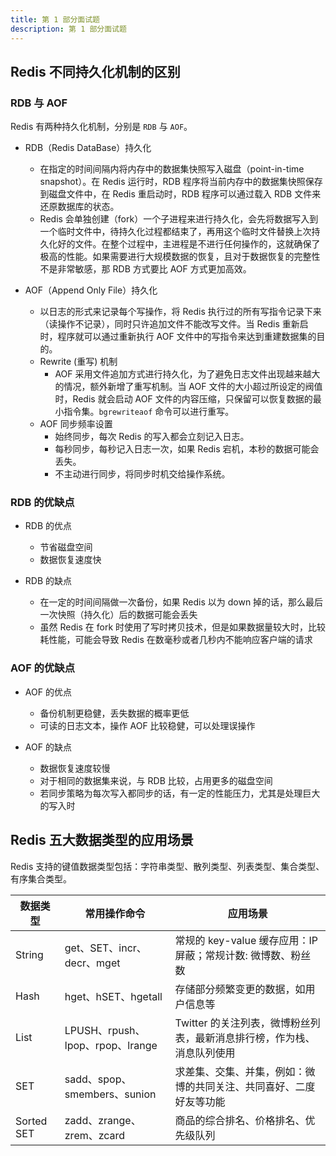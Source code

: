 ```yaml
---
title: 第 1 部分面试题
description: 第 1 部分面试题
---
```


## Redis 不同持久化机制的区别

### RDB 与 AOF

Redis 有两种持久化机制，分别是 `RDB` 与 `AOF`。

- RDB（Redis DataBase）持久化
    - 在指定的时间间隔内将内存中的数据集快照写入磁盘（point-in-time snapshot）。在 Redis 运行时，RDB 程序将当前内存中的数据集快照保存到磁盘文件中，在 Redis 重启动时，RDB 程序可以通过载入 RDB 文件来还原数据库的状态。
    - Redis 会单独创建（fork）一个子进程来进行持久化，会先将数据写入到一个临时文件中，待持久化过程都结束了，再用这个临时文件替换上次持久化好的文件。在整个过程中，主进程是不进行任何操作的，这就确保了极高的性能。如果需要进行大规模数据的恢复，且对于数据恢复的完整性不是非常敏感，那 RDB 方式要比 AOF 方式更加高效。

- AOF（Append Only File）持久化
    - 以日志的形式来记录每个写操作，将 Redis 执行过的所有写指令记录下来（读操作不记录），同时只许追加文件不能改写文件。当 Redis 重新启时，程序就可以通过重新执行 AOF 文件中的写指令来达到重建数据集的目的。
    - Rewrite (重写) 机制
        - AOF 采用文件追加方式进行持久化，为了避免日志文件出现越来越大的情况，额外新增了重写机制。当 AOF 文件的大小超过所设定的阀值时，Redis 就会启动 AOF 文件的内容压缩，只保留可以恢复数据的最小指令集。`bgrewriteaof` 命令可以进行重写。
    - AOF 同步频率设置
        - 始终同步，每次 Redis 的写入都会立刻记入日志。
        - 每秒同步，每秒记入日志一次，如果 Redis 宕机，本秒的数据可能会丢失。
        - 不主动进行同步，将同步时机交给操作系统。

### RDB 的优缺点

- RDB 的优点
  - 节省磁盘空间
  - 数据恢复速度快

- RDB 的缺点
  - 在一定的时间间隔做一次备份，如果 Redis 以为 down 掉的话，那么最后一次快照（持久化）后的数据可能会丢失
  - 虽然 Redis 在 fork 时使用了写时拷贝技术，但是如果数据量较大时，比较耗性能，可能会导致 Redis 在数毫秒或者几秒内不能响应客户端的请求

### AOF 的优缺点

- AOF 的优点
  - 备份机制更稳健，丢失数据的概率更低
  - 可读的日志文本，操作 AOF 比较稳健，可以处理误操作

- AOF 的缺点
  - 数据恢复速度较慢
  - 对于相同的数据集来说，与 RDB 比较，占用更多的磁盘空间
  - 若同步策略为每次写入都同步的话，有一定的性能压力，尤其是处理巨大的写入时

## Redis 五大数据类型的应用场景

Redis 支持的键值数据类型包括：字符串类型、散列类型、列表类型、集合类型、有序集合类型。

| 数据类型   | 常用操作命令                     | 应用场景                                                               |
| ---------- | -------------------------------- | ---------------------------------------------------------------------- |
| String     | get、SET、incr、decr、mget       | 常规的 key-value 缓存应用：IP 屏蔽；常规计数: 微博数、粉丝数           |
| Hash       | hget、hSET、hgetall              | 存储部分频繁变更的数据，如用户信息等                                   |
| List       | LPUSH、rpush、lpop、rpop、lrange | Twitter 的关注列表，微博粉丝列表，最新消息排行榜，作为栈、消息队列使用 |
| SET        | sadd、spop、smembers、sunion     | 求差集、交集、并集，例如：微博的共同关注、共同喜好、二度好友等功能     |
| Sorted SET | zadd、zrange、zrem、zcard        | 商品的综合排名、价格排名、优先级队列                                   |
